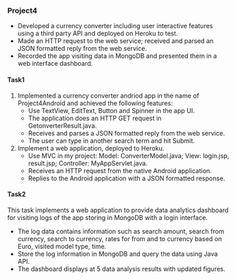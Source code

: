 ### Project4

- Developed a currency converter including user interactive features using a third party API and deployed on Heroku to test.
- Made an HTTP request to the web service; received and parsed an JSON formatted reply from the web service.
- Recorded the app visiting data in MongoDB and presented them in a web interface dashboard.

#### Task1

1. Implemented a currency converter andriod app in the name of Project4Android and achieved the following features:
   - Use TextView, EditText, Button and Spinner in the app UI.
   - The application does an HTTP GET request in GetonverterResult.java.
   - Receives and parses a JSON formatted reply from the web service.
   - The user can type in another search term and hit Submit.
2. Implement a web application, deployed to Heroku.
   - Use MVC in my project: Model: ConverterModel.java; View: login.jsp, result.jsp; Controller: MyAppServlet.java.
   - Receives an HTTP request from the native Android application.
   - Replies to the Android application with a JSON formatted response.

#### Task2

This task implements a web application to provide data analytics dashboard for visiting logs of the app storing in MongoDB with a login interface.

- The log data contains information such as search amount, search from currency, search to currency, rates for from and to currency based on Euro, visited model type, time.
- Store the log information in MongoDB and query the data using Java API.
- The dashboard displays at 5 data analysis results with updated figures.




